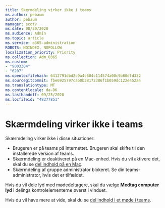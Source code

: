 ```yaml
---
title: Skærmdeling virker ikke i teams
ms.author: pebaum
author: pebaum
manager: scotv
ms.date: 08/20/2020
ms.audience: Admin
ms.topic: article
ms.service: o365-administration
ROBOTS: NOINDEX, NOFOLLOW
localization_priority: Priority
ms.collection: Adm_O365
ms.custom:
- "9003304"
- "6207"
ms.openlocfilehash: 6412791dbd2c9a4c604c114574a00c9b80dfd332
ms.sourcegitcommit: fbe6925797cab0b38172386f1b059dc122e452a4
ms.translationtype: MT
ms.contentlocale: da-DK
ms.lasthandoff: 09/25/2020
ms.locfileid: "48277851"
---
```

# <a name="screen-sharing-not-working-in-teams"></a>Skærmdeling virker ikke i teams

Skærmdeling virker ikke i disse situationer:

- Brugeren er på teams på internettet. Brugeren skal skifte til den installerede version af teams.
- Skærmdeling er deaktiveret på en Mac-enhed. Hvis du vil aktivere det, skal du se  [del indhold på en Mac](https://support.microsoft.com/office/fcc2bf59-aecd-4481-8f99-ce55dd836ce8#bkmk_sharecontentonmac).
- Skærmdeling af gruppe administrator blokeret. Se din teams-administrator, hvis det er tilfældet.  

Hvis du vil dele lyd med mødedeltagere, skal du vælge  **Medtag computer lyd**  i delings kontrolelementerne øverst i vinduet.

Hvis du vil have mere at vide, skal du se [del indhold i et møde i teams](https://support.microsoft.com/office/fcc2bf59-aecd-4481-8f99-ce55dd836ce8).
